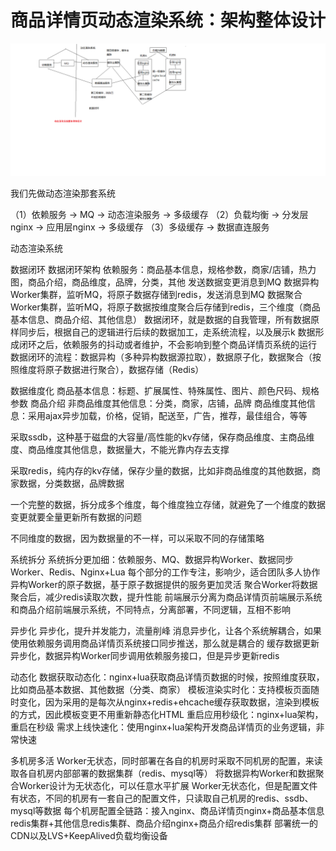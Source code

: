# 商品详情页动态渲染系统：架构整体设计
![image](resources/assets/127/动态渲染系统整体架构设计.png)

我们先做动态渲染那套系统

（1）依赖服务 -> MQ -> 动态渲染服务 -> 多级缓存
（2）负载均衡 -> 分发层nginx -> 应用层nginx -> 多级缓存
（3）多级缓存 -> 数据直连服务

动态渲染系统
	
数据闭环
    数据闭环架构
        依赖服务：商品基本信息，规格参数，商家/店铺，热力图，商品介绍，商品维度，品牌，分类，其他
        发送数据变更消息到MQ
        数据异构Worker集群，监听MQ，将原子数据存储到redis，发送消息到MQ
        数据聚合Worker集群，监听MQ，将原子数据按维度聚合后存储到redis，三个维度（商品基本信息、商品介绍、其他信息）
    数据闭环，就是数据的自我管理，所有数据原样同步后，根据自己的逻辑进行后续的数据加工，走系统流程，以及展示k
    数据形成闭环之后，依赖服务的抖动或者维护，不会影响到整个商品详情页系统的运行
    数据闭环的流程：数据异构（多种异构数据源拉取），数据原子化，数据聚合（按照维度将原子数据进行聚合），数据存储（Redis）

数据维度化
    商品基本信息：标题、扩展属性、特殊属性、图片、颜色尺码、规格参数
    商品介绍
    非商品维度其他信息：分类，商家，店铺，品牌
    商品维度其他信息：采用ajax异步加载，价格，促销，配送至，广告，推荐，最佳组合，等等
    
   采取ssdb，这种基于磁盘的大容量/高性能的kv存储，保存商品维度、主商品维度、商品维度其他信息，数据量大，不能光靠内存去支撑
    
   采取redis，纯内存的kv存储，保存少量的数据，比如非商品维度的其他数据，商家数据，分类数据，品牌数据
    
   一个完整的数据，拆分成多个维度，每个维度独立存储，就避免了一个维度的数据变更就要全量更新所有数据的问题
    
   不同维度的数据，因为数据量的不一样，可以采取不同的存储策略
    
系统拆分
    系统拆分更加细：依赖服务、MQ、数据异构Worker、数据同步Worker、Redis、Nginx+Lua
    每个部分的工作专注，影响少，适合团队多人协作
    异构Worker的原子数据，基于原子数据提供的服务更加灵活
    聚合Worker将数据聚合后，减少redis读取次数，提升性能
    前端展示分离为商品详情页前端展示系统和商品介绍前端展示系统，不同特点，分离部署，不同逻辑，互相不影响
    
异步化
    异步化，提升并发能力，流量削峰
    消息异步化，让各个系统解耦合，如果使用依赖服务调用商品详情页系统接口同步推送，那么就是耦合的
    缓存数据更新异步化，数据异构Worker同步调用依赖服务接口，但是异步更新redis
    
动态化
    数据获取动态化：nginx+lua获取商品详情页数据的时候，按照维度获取，比如商品基本数据、其他数据（分类、商家）
    模板渲染实时化：支持模板页面随时变化，因为采用的是每次从nginx+redis+ehcache缓存获取数据，渲染到模板的方式，因此模板变更不用重新静态化HTML
    重启应用秒级化：nginx+lua架构，重启在秒级
    需求上线快速化：使用nginx+lua架构开发商品详情页的业务逻辑，非常快速
        
多机房多活
    Worker无状态，同时部署在各自的机房时采取不同机房的配置，来读取各自机房内部部署的数据集群（redis、mysql等）
        将数据异构Worker和数据聚合Worker设计为无状态化，可以任意水平扩展
        Worker无状态化，但是配置文件有状态，不同的机房有一套自己的配置文件，只读取自己机房的redis、ssdb、mysql等数据
    每个机房配置全链路：接入nginx、商品详情页nginx+商品基本信息redis集群+其他信息redis集群、商品介绍nginx+商品介绍redis集群
    部署统一的CDN以及LVS+KeepAlived负载均衡设备
